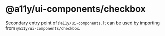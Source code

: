 # @a11y/ui-components/checkbox

Secondary entry point of `@a11y/ui-components`. It can be used by importing from `@a11y/ui-components/checkbox`.

